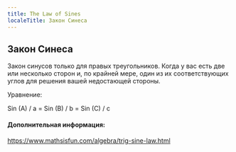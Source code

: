 ```yaml
---
title: The Law of Sines
localeTitle: Закон Синеса
---
```

## Закон Синеса

Закон синусов только для правых треугольников. Когда у вас есть две или несколько сторон и, по крайней мере, один из их соответствующих углов для решения вашей недостающей стороны.

Уравнение:

Sin (A) / a = Sin (B) / b = Sin (C) / c

#### Дополнительная информация:

https://www.mathsisfun.com/algebra/trig-sine-law.html